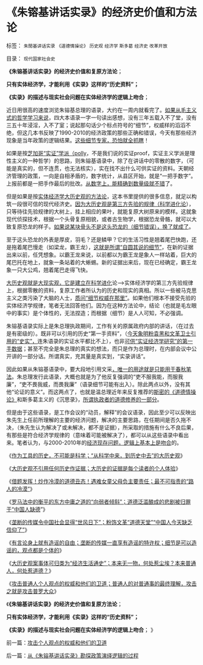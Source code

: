 # 《朱镕基讲话实录》的经济史价值和方法论

标签： `朱閒基讲话实录` `《道德情操论》` `历史观` `经济学` `斯多葛` `经济史` `改革开放` 

目录： `现代国家社会史`

**《朱镕基讲话实录》的经济史价值和复原方法论**；

**只有实体经济学，才能利用《实录》这样的“历史资料”；**

**《实录》的描述与现实社会问题在实体经济学的逻辑上吻合**；

近日用很高的速度浏览朱镕基总理的语录，大约在一周内就看完了。[如果从毛主义式的哲学学习来说](../../../2009/7/16/批判性读书比虔诚阅经收获大.md)，四大本语录一字一句读出感想，没有三年五载入不了堂，没有三五十年浸淫，入不了室；说起那句话少个标点符号的“细节”，权威样的滔滔不绝，但这几本书反映了1990-2010的经济政策的那些正确和错误，今天有那些经济现象是当年政策的逻辑结果。[这些细节专家，恐怕就全抓瞎](../../../2010/4/13/历史的细考权威没有“更权威”的发言权.md)！

如果是按[芝加哥“实证”学派（polly](../../../2010/12/30/货币主义导致恶性通货膨胀和大萧条.md)，不是我们说的实证proof，实证主义学派是理性主义的一种哲学）的思路，则朱镕基语录中，除了在讲话中的零散的数字，（可能是真实的，但不连贯，也无法核实），实在找不出什么可供实证的资料。天朝经济管理的政策，一向是自相矛盾的，数字统计，从县区开始，就是“一把手数字”。上报前都是一把手作最后的批改。[从数字上，能精确到数量级就不错](../../../2009/12/18/交换创造价值决定了“市场才是经济”.md)了。

但是如果是按[实体经济学大历史观的方法论](../../../2011/11/1/本来普通人，何处惹道德？.md)，这本书里提供的很多信息，就足以构筑一段很可信的现代经济史。[因为大历史观是第三方先验的规律（科学进化论](../../../2011/6/9/历史观就是现实的世界观.md)），只等待往先验规律的大树上，挂上相应的果叶，就能复原大树原来的模样。这就象现代侦探技术，根据一个头骨复原相貌，或者古生物学，根据恐龙骨骼，就可以大致复原恐龙的样子。[如果说某块骨头不是这头恐龙的（细节错误），换了就成了](../../../2011/11/1/攻击个人观点的权威和他们的卫道.md)。

至于这头恐龙的外表是厚皮，羽毛？还是鳞甲？它的生活习性是翘着尾巴快跑，还是拖着尾巴慢走（如梁龙，霸王龙），[这就是所谓“自圆其说的细节”](../../../2010/4/21/大维度历史观允许在细节上“自圆其说”.md)，在新的证据出来以前，任凭想象。以霸王龙来说，以前都以为霸王龙是象人一样站着，巨大的尾巴托在地上，就象一条站着的大蜥蜴。新的证据出来后，现在已经确定，霸王龙象一只大公鸡，翘着尾巴走得飞快。

[大历史观就是大现实观，它是建立在科学进化](../../../2011/8/11/读书读报懂历史，学会旅游看世界.md)论——>实体经济学的第三方先验规律上，根据零散的资料，复原工作者所认为的历史和现实的真相。所以一些被马克思主义之类污染了大脑的人士，[质问“细节权威在那里”](../../../2011/6/26/结论是个体性的，谎言只能针对细节.md)。如果他们根本不接受先验的实体经济学规律，笔者无法回答他们。因为在这种方法论中，结论（也就是毛左眼中的事实）是个体性的，无法捏造；而根据（细节）是人人可知，不必强调。

朱镕基语录实际上是朱总理执政期间，工作有关的原属政府内部的讲话，（在过去是有密级的）。既非可以引用的历史“第一手资料”，（[今天象明粉袁黑和文革卫士引用的“史实”，](../../../2010/4/21/大维度历史观允许在细节上“自圆其说”.md)连朱语录的实证水平都比不上），也非[可供“实证经济学研究”的第一手数据](../../../2009/12/31/数学囚徒的芝加哥学派.md)；甚至不完全是朱总理的真实的想法，而只是作为总理时，在内部会议中公开讲的一部分话。所谓真实，充其量是真实到，“实录讲话”。

因此如果从朱镕基语录中，要大段地引用文采[，唯一的用途就是只能用于春秋笔法](../../../2010/1/18/科学发展观不再需要春秋笔法道德文章.md)。朱总理发行此语录，大概也就是为了他反复强调的“吏不服我能，而服我廉”，“吏不畏我威，而畏我廉”（语录细节可能有出入）。除此两点以外，没有其他“论证的意义”。而这两点了，也就是温总理近年来反复推荐的[斯密的《道德情操论》](../../../2009/11/6/斯密的《道德情操论》和君权贵族的道德情操.md)和斯多葛主义的《沉思录》，[所谓执政者的道德修养的一部分](../../../2010/9/7/奥勒良路线，廉政无法挽救罗马.md)。

但是由于这些语录，是工作会议的“动员，解释”的会议语录，因此至少可以反映出朱先生上任前所理解的主要的经济问题，解决的主要思路，在任期间是否久拖不决，（朱先生认为解决了或未解决，都不是证据），所采取的措施有什么不良后果，有那些是符合经济学规律的（意味着可能被解决了），都可以从这些语录中看出来。笔者认为，与2000-2010年的[经济现存问题，逻辑上基本上是吻合](../../../2011/2/16/实体经济学和历史学都是研究人类行为的科学.md)的。

《[作为工具的历史，不可能是科学；“从科学中来，到历史中去”的大历史观](../../../2011/9/19/历史学家们一般不懂历史；.md)》

《[大历史观不引用任何历史作证据；大历史的证据是每个读者的个人体验](../../../2011/10/8/普通人能理解的“普通的人，普通的事”.md)》

《[借题发挥！炒作冷漠的道德丑态！遇难女童父母负主要责任；最不可指责的“路人的冷漠”](../../../2011/10/22/借题发挥!炒作佛山悲剧的道德分子丑态.md)》

《[罗马法中的衡平的东方中庸之道的“向弱者倾斜”；道德泛滥酿成的悲剧被归罪于“中国人缺德](../../../2011/10/22/罗马法衡平的中庸之道的“向弱者倾斜”的传统恶法.md)”》

《[垄断的传媒令中国社会显得“世风日下”；粉饰文革“道德天堂”“中国人今天缺乏信仰了”](../../../2011/11/1/垄断传媒职业道德败坏，令社会显得“世风日下”.md)》

《[有言论身上就有造谣的自由；垄断的传媒一直享有造谣的特许权；细节是可以造谣的，观点都是个体的](../../../2011/11/1/垄断的传媒一直享有造谣的特许权.md)》

《[大历史观案事体可归类为“经济生活通史”；本来无一物，何处惹尘埃？本来普通人，何处惹道德？](../../../2011/11/1/本来普通人，何处惹道德？.md)》

《[攻击普通人个人观点的权威和他们的卫道；普通人的对普通事的最终理解，攻击之就是攻击普罗大众](../../../2011/11/1/攻击个人观点的权威和他们的卫道.md)》

《**《朱镕基讲话实录》的经济史价值和复原方法论**；

**只有实体经济学，才能利用《实录》这样的“历史资料”；**

**《实录》的描述与现实社会问题在实体经济学的逻辑上吻合**； 》





前一篇：[攻击个人观点的权威和他们的卫道](../../../2011/11/1/攻击个人观点的权威和他们的卫道.md)

后一篇：[从《朱镕基讲话实录》勘探政策演绎逻辑的过程](../../../2011/11/1/从《朱镕基讲话实录》勘探政策演绎逻辑的过程.md)